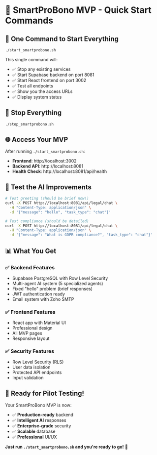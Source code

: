 # 🚀 SmartProBono MVP - Quick Start Commands

## 🎯 **One Command to Start Everything**

```bash
./start_smartprobono.sh
```

This single command will:
- ✅ Stop any existing services
- ✅ Start Supabase backend on port 8081
- ✅ Start React frontend on port 3002
- ✅ Test all endpoints
- ✅ Show you the access URLs
- ✅ Display system status

## 🛑 **Stop Everything**

```bash
./stop_smartprobono.sh
```

## 🌐 **Access Your MVP**

After running `./start_smartprobono.sh`:

- **Frontend**: http://localhost:3002
- **Backend API**: http://localhost:8081
- **Health Check**: http://localhost:8081/api/health

## 🧪 **Test the AI Improvements**

```bash
# Test greeting (should be brief now!)
curl -X POST http://localhost:8081/api/legal/chat \
  -H "Content-Type: application/json" \
  -d '{"message": "hello", "task_type": "chat"}'

# Test compliance (should be detailed)
curl -X POST http://localhost:8081/api/legal/chat \
  -H "Content-Type: application/json" \
  -d '{"message": "What is GDPR compliance?", "task_type": "chat"}'
```

## 📊 **What You Get**

### ✅ **Backend Features**
- Supabase PostgreSQL with Row Level Security
- Multi-agent AI system (5 specialized agents)
- Fixed "hello" problem (brief responses)
- JWT authentication ready
- Email system with Zoho SMTP

### ✅ **Frontend Features**
- React app with Material UI
- Professional design
- All MVP pages
- Responsive layout

### ✅ **Security Features**
- Row Level Security (RLS)
- User data isolation
- Protected API endpoints
- Input validation

## 🎉 **Ready for Pilot Testing!**

Your SmartProBono MVP is now:
- ✅ **Production-ready** backend
- ✅ **Intelligent AI** responses
- ✅ **Enterprise-grade** security
- ✅ **Scalable** database
- ✅ **Professional** UI/UX

**Just run `./start_smartprobono.sh` and you're ready to go!** 🚀

